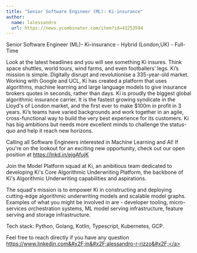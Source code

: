 ```yaml
---
title: "Senior Software Engineer (ML): Ki-insurance"
author:
  name: lalessandro
  url: https://news.ycombinator.com/item?id=43253594
---
```

Senior Software Engineer (ML)- Ki-insurance - Hybrid (London,UK) - Full-Time

Look at the latest headlines and you will see something Ki insures. Think space shuttles, world tours, wind farms, and even footballers’ legs. Ki’s mission is simple. Digitally disrupt and revolutionise a 335-year-old market. Working with Google and UCL, Ki has created a platform that uses algorithms, machine learning and large language models to give insurance brokers quotes in seconds, rather than days. Ki is proudly the biggest global algorithmic insurance carrier. It is the fastest growing syndicate in the Lloyd&#x27;s of London market, and the first ever to make $100m in profit in 3 years.  Ki’s teams have varied backgrounds and work together in an agile, cross-functional way to build the very best experience for its customers. Ki has big ambitions but needs more excellent minds to challenge the status-quo and help it reach new horizons.

Calling all Software Engineers interested in Machine Learning and AI! If you&#x27;re on the lookout for an exciting new opportunity,  check out our open position at <a href="https:&#x2F;&#x2F;lnkd.in&#x2F;ejgAfujK">https:&#x2F;&#x2F;lnkd.in&#x2F;ejgAfujK</a>

Join the  Model Platform squad at Ki, an ambitious team dedicated to developing Ki&#x27;s Core Algorithmic Underwriting Platform, the backbone of Ki&#x27;s Algorithmic Underwriting capabilities and aspirations.

The squad&#x27;s mission is to empower Ki in constructing and deploying cutting-edge algorithmic underwriting models and scalable model graphs. Examples of what you might be involved in are - developer tooling, micro-services orchestration systems, ML model serving infrastructure, feature serving and storage infrastructure.

Tech stack: Python, Golang, Kotlin, Typescript, Kubernetes, GCP.

Feel free to reach directly if you have any question <a href="https:&#x2F;&#x2F;www.linkedin.com&#x2F;in&#x2F;alessandro-r-rizzo&#x2F;" rel="nofollow">https:&#x2F;&#x2F;www.linkedin.com&#x2F;in&#x2F;alessandro-r-rizzo&#x2F;</a>
<JobApplication />
